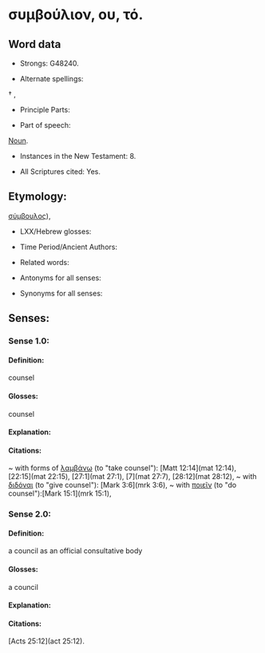 # συμβούλιον, ου, τό.

<!-- Status: S2=NeedsReview -->
<!-- Lexica used for edits: BDAG LN FFM BN LSJM MM   -->

## Word data

* Strongs: G48240.

* Alternate spellings:

† , 

* Principle Parts: 


* Part of speech: 

[Noun](http://ugg.readthedocs.io/en/latest/noun.html).

* Instances in the New Testament: 8.

* All Scriptures cited: Yes.

## Etymology: 

[σύμβουλος]()), 

* LXX/Hebrew glosses: 


* Time Period/Ancient Authors: 


* Related words: 

* Antonyms for all senses:

* Synonyms for all senses: 


## Senses: 

### Sense  1.0: 

#### Definition: 

counsel

#### Glosses: 

counsel

#### Explanation: 


#### Citations: 

~ with forms of [λαμβάνω](../G29830/01.md) (to "take counsel"): [Matt 12:14](mat 12:14), [22:15](mat 22:15), [27:1](mat 27:1), [7](mat 27:7), [28:12](mat 28:12),
~ with [διδόναι](../G13250/01.md) (to "give counsel"): [Mark 3:6](mrk 3:6),
~ with [ποιεῖν](../G41600/01.md) (to "do counsel"):[Mark 15:1](mrk 15:1),

### Sense  2.0: 

#### Definition: 

a council as an official consultative body

#### Glosses: 

a council

#### Explanation: 


#### Citations: 

[Acts 25:12](act 25:12).